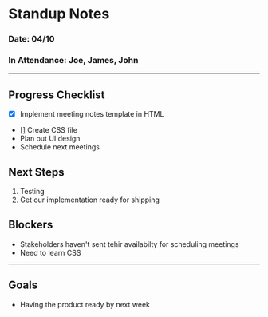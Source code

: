 # Standup Notes

### Date: 04/10

### In Attendance: Joe, James, John

--- 

## Progress Checklist
- [x] Implement meeting notes template in HTML
- [] Create CSS file 
- Plan out UI design
- Schedule next meetings 

## Next Steps
1. Testing
2. Get our implementation ready for shipping

## Blockers
- Stakeholders haven't sent tehir availabilty for scheduling meetings
- Need to learn CSS

---

## Goals
- Having the product ready by next week


